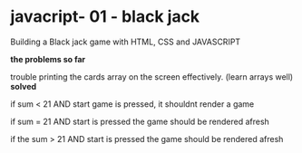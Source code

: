 # javacript- 01 - black jack
 Building a Black jack game with HTML, CSS and JAVASCRIPT


**the problems so far**

trouble printing the cards array on the screen effectively. (learn arrays well) **solved**

if sum < 21 AND start game is pressed, it shouldnt render a game

if sum = 21 AND start is pressed the game should be rendered afresh

if the sum > 21 AND start is pressed the game should be rendered afresh